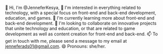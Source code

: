 👋 Hi, I'm @JenneferKesya,
👀 I'm interested in everything related to technology, with a special focus on front-end and back-end development, education, and games.
🌱 I'm currently learning more about front-end and back-end development.
💞️ I'm looking to collaborate on innovative projects that unite technology and education, or that are related to game development as well as content creation for front-end and back-end.
📫 To get in touch with me, please send a message to my email at jenneferads01@gmail.com.
😄 Pronouns: she/her.
